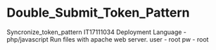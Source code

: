 # Double_Submit_Token_Pattern
Syncronize_token_pattern
IT17111034
Deployment
Language - php/javascript
Run files with apache web server.
user - root
pw - root
